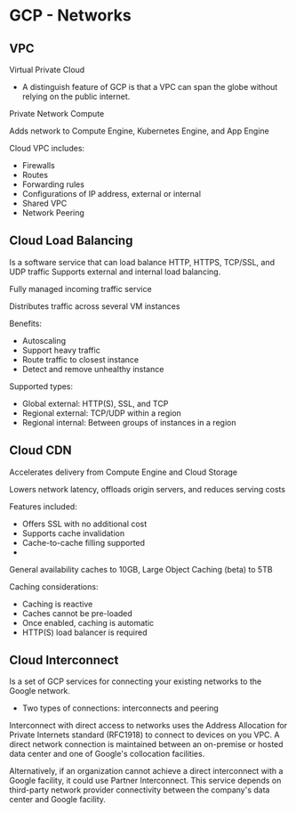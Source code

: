 # GCP - Networks

## VPC

Virtual Private Cloud

- A distinguish feature of GCP is that a VPC can span the globe without relying on the public internet.

Private Network Compute

Adds network to Compute Engine, Kubernetes Engine, and App Engine

Cloud VPC includes:

- Firewalls
- Routes
- Forwarding rules
- Configurations of IP address, external or internal
- Shared VPC
- Network Peering


## Cloud Load Balancing

Is a software service that can load balance HTTP, HTTPS, TCP/SSL, and UDP traffic
Supports external and internal load balancing.

Fully managed incoming traffic service

Distributes traffic across several VM instances

Benefits:

- Autoscaling
- Support heavy traffic
- Route traffic to closest instance
- Detect and remove unhealthy instance

Supported types:

- Global external: HTTP(S), SSL, and TCP
- Regional external: TCP/UDP within a region
- Regional internal: Between groups of instances in a region


## Cloud CDN

Accelerates delivery from Compute Engine and Cloud Storage

Lowers network latency, offloads origin servers, and reduces serving costs

Features included:

- Offers SSL with no additional cost
- Supports cache invalidation
- Cache-to-cache filling supported
- 
General availability caches to 10GB, Large Object Caching (beta) to 5TB

Caching considerations:

- Caching is reactive
- Caches cannot be pre-loaded
- Once enabled, caching is automatic
- HTTP(S) load balancer is required


## Cloud Interconnect

Is a set of GCP services for connecting your existing networks to the Google network.

- Two types of connections: interconnects and peering

Interconnect with direct access to networks uses the Address Allocation for Private Internets standard (RFC1918) to connect to devices on you VPC. A direct network connection is maintained between an on-premise or hosted data center and one of Google's collocation facilities.

Alternatively, if an organization cannot achieve a direct interconnect with a Google facility, it could use Partner Interconnect. This service depends on third-party network provider connectivity between the company's data center and Google facility.